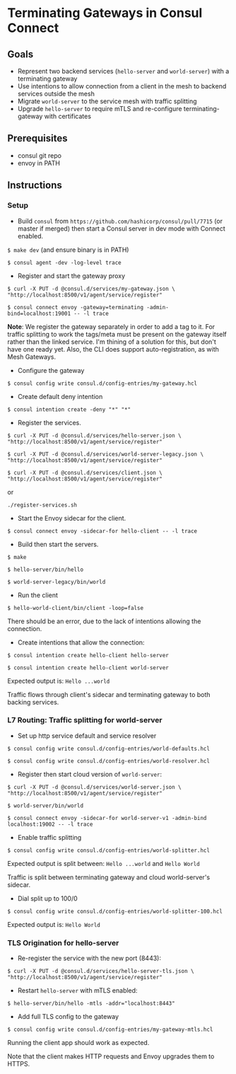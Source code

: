 # Terminating Gateways in Consul Connect

## Goals
- Represent two backend services (`hello-server` and `world-server`) with a terminating gateway
- Use intentions to allow connection from a client in the mesh to backend services outside the mesh
- Migrate `world-server` to the service mesh with traffic splitting
- Upgrade `hello-server` to require mTLS and re-configure terminating-gateway with certificates

## Prerequisites
- consul git repo
- envoy in PATH

## Instructions
### Setup
* Build `consul` from `https://github.com/hashicorp/consul/pull/7715` (or master if merged) then start a Consul server in dev mode with Connect enabled.

`$ make dev` (and ensure binary is in PATH)

`$ consul agent -dev -log-level trace`

* Register and start the gateway proxy

`$ curl -X PUT -d @consul.d/services/my-gateway.json \
    "http://localhost:8500/v1/agent/service/register"`

`$ consul connect envoy -gateway=terminating -admin-bind=localhost:19001 -- -l trace`

**Note**: We register the gateway separately in order to add a tag to it. For traffic splitting to work the tags/meta must be present on the gateway itself rather than the linked service. I'm thining of a solution for this, but don't have one ready yet. Also, the CLI does support auto-registration, as with Mesh Gateways. 

* Configure the gateway

`$ consul config write consul.d/config-entries/my-gateway.hcl`

* Create default deny intention

`$ consul intention create -deny "*" "*"`

* Register the services.

`$ curl -X PUT -d @consul.d/services/hello-server.json \
    "http://localhost:8500/v1/agent/service/register"`
    
`$ curl -X PUT -d @consul.d/services/world-server-legacy.json \
    "http://localhost:8500/v1/agent/service/register"`

`$ curl -X PUT -d @consul.d/services/client.json \
    "http://localhost:8500/v1/agent/service/register"`

or

`./register-services.sh`

* Start the Envoy sidecar for the client.

`$ consul connect envoy -sidecar-for hello-client -- -l trace`

* Build then start the servers.

`$ make`

`$ hello-server/bin/hello`

`$ world-server-legacy/bin/world`

* Run the client

`$ hello-world-client/bin/client -loop=false`

There should be an error, due to the lack of intentions allowing the connection.

* Create intentions that allow the connection:

`$ consul intention create hello-client hello-server`

`$ consul intention create hello-client world-server`

Expected output is: `Hello ...world`

Traffic flows through client's sidecar and terminating gateway to both backing services.

### L7 Routing: Traffic splitting for world-server

* Set up http service default and service resolver

`$ consul config write consul.d/config-entries/world-defaults.hcl`

`$ consul config write consul.d/config-entries/world-resolver.hcl`

* Register then start cloud version of `world-server`:

`$ curl -X PUT -d @consul.d/services/world-server.json \
    "http://localhost:8500/v1/agent/service/register"`

`$ world-server/bin/world`

`$ consul connect envoy -sidecar-for world-server-v1 -admin-bind localhost:19002 -- -l trace` 

* Enable traffic splitting

`$ consul config write consul.d/config-entries/world-splitter.hcl`

Expected output is split between: `Hello ...world` and `Hello World`

Traffic is split between terminating gateway and cloud world-server's sidecar.

* Dial split up to 100/0

`$ consul config write consul.d/config-entries/world-splitter-100.hcl`

Expected output is: `Hello World`

### TLS Origination for hello-server

* Re-register the service with the new port (8443):

`$ curl -X PUT -d @consul.d/services/hello-server-tls.json \
    "http://localhost:8500/v1/agent/service/register"`

* Restart `hello-server` with mTLS enabled:

`$ hello-server/bin/hello -mtls -addr="localhost:8443"`

* Add full TLS config to the gateway

`$ consul config write consul.d/config-entries/my-gateway-mtls.hcl`

Running the client app should work as expected.

Note that the client makes HTTP requests and Envoy upgrades them to HTTPS.
